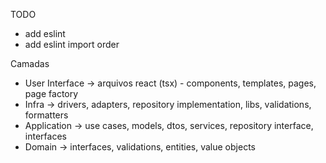TODO

- add eslint
- add eslint import order

Camadas

- User Interface -> arquivos react (tsx) - components, templates, pages, page
  factory
- Infra -> drivers, adapters, repository implementation, libs, validations,
  formatters
- Application -> use cases, models, dtos, services, repository interface,
  interfaces
- Domain -> interfaces, validations, entities, value objects
